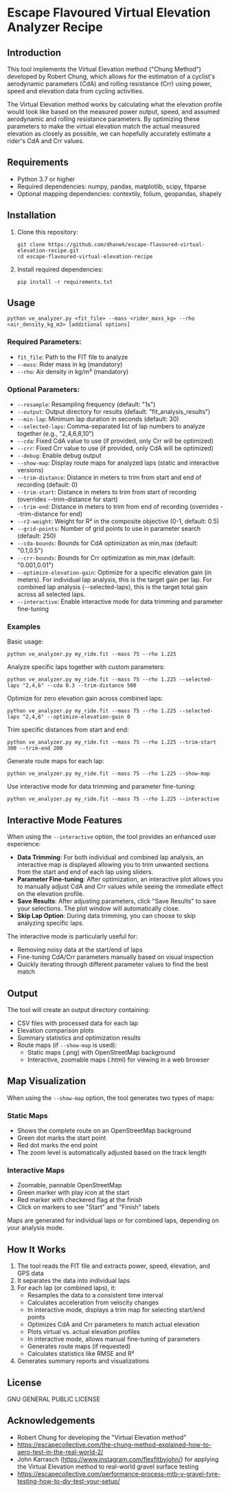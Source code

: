 # Escape Flavoured Virtual Elevation Analyzer Recipe

## Introduction

This tool implements the Virtual Elevation method ("Chung Method") developed by Robert Chung, which allows for the estimation of a cyclist's aerodynamic parameters (CdA) and rolling resistance (Crr) using power, speed and elevation data from cycling activities.

The Virtual Elevation method works by calculating what the elevation profile would look like based on the measured power output, speed, and assumed aerodynamic and rolling resistance parameters. By optimizing these parameters to make the virtual elevation match the actual measured elevation as closely as possible, we can hopefully accurately estimate a rider's CdA and Crr values.

## Requirements

- Python 3.7 or higher
- Required dependencies: numpy, pandas, matplotlib, scipy, fitparse
- Optional mapping dependencies: contextily, folium, geopandas, shapely

## Installation

1. Clone this repository:
   ```
   git clone https://github.com/dhanek/escape-flavoured-virtual-elevation-recipe.git
   cd escape-flavoured-virtual-elevation-recipe
   ```

2. Install required dependencies:
   ```
   pip install -r requirements.txt
   ```

## Usage

```
python ve_analyzer.py <fit_file> --mass <rider_mass_kg> --rho <air_density_kg_m3> [additional options]
```

### Required Parameters:
- `fit_file`: Path to the FIT file to analyze
- `--mass`: Rider mass in kg (mandatory)
- `--rho`: Air density in kg/m³ (mandatory)

### Optional Parameters:
- `--resample`: Resampling frequency (default: "1s")
- `--output`: Output directory for results (default: "fit_analysis_results")
- `--min-lap`: Minimum lap duration in seconds (default: 30)
- `--selected-laps`: Comma-separated list of lap numbers to analyze together (e.g., "2,4,6,8,10")
- `--cda`: Fixed CdA value to use (if provided, only Crr will be optimized)
- `--crr`: Fixed Crr value to use (if provided, only CdA will be optimized)
- `--debug`: Enable debug output
- `--show-map`: Display route maps for analyzed laps (static and interactive versions)
- `--trim-distance`: Distance in meters to trim from start and end of recording (default: 0)
- `--trim-start`: Distance in meters to trim from start of recording (overrides --trim-distance for start)
- `--trim-end`: Distance in meters to trim from end of recording (overrides --trim-distance for end)
- `--r2-weight`: Weight for R² in the composite objective (0-1, default: 0.5)
- `--grid-points`: Number of grid points to use in parameter search (default: 250)
- `--cda-bounds`: Bounds for CdA optimization as min,max (default: "0.1,0.5")
- `--crr-bounds`: Bounds for Crr optimization as min,max (default: "0.001,0.01")
- `--optimize-elevation-gain`: Optimize for a specific elevation gain (in meters). For individual lap analysis, this is the target gain per lap. For combined lap analysis (--selected-laps), this is the target total gain across all selected laps.
- `--interactive`: Enable interactive mode for data trimming and parameter fine-tuning

### Examples

Basic usage:
```
python ve_analyzer.py my_ride.fit --mass 75 --rho 1.225
```

Analyze specific laps together with custom parameters:
```
python ve_analyzer.py my_ride.fit --mass 75 --rho 1.225 --selected-laps "2,4,6" --cda 0.3 --trim-distance 500
```

Optimize for zero elevation gain across combined laps:
```
python ve_analyzer.py my_ride.fit --mass 75 --rho 1.225 --selected-laps "2,4,6" --optimize-elevation-gain 0
```

Trim specific distances from start and end:
```
python ve_analyzer.py my_ride.fit --mass 75 --rho 1.225 --trim-start 300 --trim-end 200
```

Generate route maps for each lap:
```
python ve_analyzer.py my_ride.fit --mass 75 --rho 1.225 --show-map
```

Use interactive mode for data trimming and parameter fine-tuning:
```
python ve_analyzer.py my_ride.fit --mass 75 --rho 1.225 --interactive
```

## Interactive Mode Features

When using the `--interactive` option, the tool provides an enhanced user experience:

- **Data Trimming**: For both individual and combined lap analysis, an interactive map is displayed allowing you to trim unwanted sections from the start and end of each lap using sliders.
- **Parameter Fine-tuning**: After optimization, an interactive plot allows you to manually adjust CdA and Crr values while seeing the immediate effect on the elevation profile.
- **Save Results**: After adjusting parameters, click "Save Results" to save your selections. The plot window will automatically close.
- **Skip Lap Option**: During data trimming, you can choose to skip analyzing specific laps.

The interactive mode is particularly useful for:
- Removing noisy data at the start/end of laps
- Fine-tuning CdA/Crr parameters manually based on visual inspection
- Quickly iterating through different parameter values to find the best match

## Output

The tool will create an output directory containing:
- CSV files with processed data for each lap
- Elevation comparison plots
- Summary statistics and optimization results
- Route maps (if `--show-map` is used):
  - Static maps (.png) with OpenStreetMap background
  - Interactive, zoomable maps (.html) for viewing in a web browser

## Map Visualization

When using the `--show-map` option, the tool generates two types of maps:

### Static Maps
- Shows the complete route on an OpenStreetMap background
- Green dot marks the start point
- Red dot marks the end point
- The zoom level is automatically adjusted based on the track length

### Interactive Maps
- Zoomable, pannable OpenStreetMap
- Green marker with play icon at the start
- Red marker with checkered flag at the finish
- Click on markers to see "Start" and "Finish" labels

Maps are generated for individual laps or for combined laps, depending on your analysis mode.

## How It Works

1. The tool reads the FIT file and extracts power, speed, elevation, and GPS data
2. It separates the data into individual laps
3. For each lap (or combined laps), it:
   - Resamples the data to a consistent time interval
   - Calculates acceleration from velocity changes
   - In interactive mode, displays a trim map for selecting start/end points
   - Optimizes CdA and Crr parameters to match actual elevation
   - Plots virtual vs. actual elevation profiles
   - In interactive mode, allows manual fine-tuning of parameters
   - Generates route maps (if requested)
   - Calculates statistics like RMSE and R²
4. Generates summary reports and visualizations

## License

GNU GENERAL PUBLIC LICENSE

## Acknowledgements

- Robert Chung for developing the "Virtual Elevation method"
- https://escapecollective.com/the-chung-method-explained-how-to-aero-test-in-the-real-world-2/
- John Karrasch (https://www.instagram.com/flexfitbyjohn/) for applying the Virtual Elevation method to real-world gravel surface testing
- https://escapecollective.com/performance-process-mtb-v-gravel-tyre-testing-how-to-diy-test-your-setup/